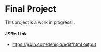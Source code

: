 # Final Project

This project is a work in progress...

#### JSBin Link

* <https://jsbin.com/dehiqiq/edit?html,output>
